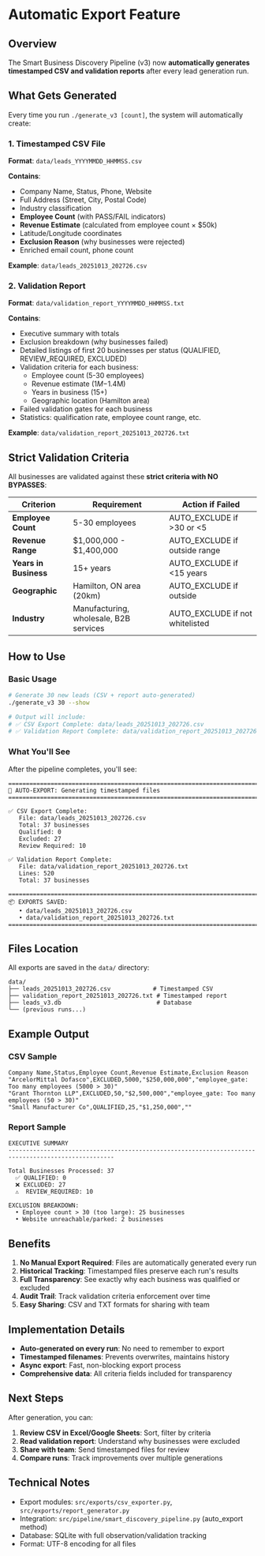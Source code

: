 # Automatic Export Feature

## Overview

The Smart Business Discovery Pipeline (v3) now **automatically generates timestamped CSV and validation reports** after every lead generation run.

## What Gets Generated

Every time you run `./generate_v3 [count]`, the system will automatically create:

### 1. Timestamped CSV File
**Format**: `data/leads_YYYYMMDD_HHMMSS.csv`

**Contains**:
- Company Name, Status, Phone, Website
- Full Address (Street, City, Postal Code)
- Industry classification
- **Employee Count** (with PASS/FAIL indicators)
- **Revenue Estimate** (calculated from employee count × $50k)
- Latitude/Longitude coordinates
- **Exclusion Reason** (why businesses were rejected)
- Enriched email count, phone count

**Example**: `data/leads_20251013_202726.csv`

### 2. Validation Report
**Format**: `data/validation_report_YYYYMMDD_HHMMSS.txt`

**Contains**:
- Executive summary with totals
- Exclusion breakdown (why businesses failed)
- Detailed listings of first 20 businesses per status (QUALIFIED, REVIEW_REQUIRED, EXCLUDED)
- Validation criteria for each business:
  - Employee count (5-30 employees)
  - Revenue estimate ($1M-$1.4M)
  - Years in business (15+)
  - Geographic location (Hamilton area)
- Failed validation gates for each business
- Statistics: qualification rate, employee count range, etc.

**Example**: `data/validation_report_20251013_202726.txt`

## Strict Validation Criteria

All businesses are validated against these **strict criteria with NO BYPASSES**:

| Criterion | Requirement | Action if Failed |
|-----------|-------------|------------------|
| **Employee Count** | 5-30 employees | AUTO_EXCLUDE if >30 or <5 |
| **Revenue Range** | $1,000,000 - $1,400,000 | AUTO_EXCLUDE if outside range |
| **Years in Business** | 15+ years | AUTO_EXCLUDE if <15 years |
| **Geographic** | Hamilton, ON area (20km) | AUTO_EXCLUDE if outside |
| **Industry** | Manufacturing, wholesale, B2B services | AUTO_EXCLUDE if not whitelisted |

## How to Use

### Basic Usage
```bash
# Generate 30 new leads (CSV + report auto-generated)
./generate_v3 30 --show

# Output will include:
# ✅ CSV Export Complete: data/leads_20251013_202726.csv
# ✅ Validation Report Complete: data/validation_report_20251013_202726.txt
```

### What You'll See

After the pipeline completes, you'll see:

```
================================================================================
📄 AUTO-EXPORT: Generating timestamped files
================================================================================

✅ CSV Export Complete:
   File: data/leads_20251013_202726.csv
   Total: 37 businesses
   Qualified: 0
   Excluded: 27
   Review Required: 10

✅ Validation Report Complete:
   File: data/validation_report_20251013_202726.txt
   Lines: 520
   Total: 37 businesses

================================================================================
📦 EXPORTS SAVED:
   • data/leads_20251013_202726.csv
   • data/validation_report_20251013_202726.txt
================================================================================
```

## Files Location

All exports are saved in the `data/` directory:

```
data/
├── leads_20251013_202726.csv            # Timestamped CSV
├── validation_report_20251013_202726.txt # Timestamped report
├── leads_v3.db                           # Database
└── (previous runs...)
```

## Example Output

### CSV Sample
```csv
Company Name,Status,Employee Count,Revenue Estimate,Exclusion Reason
"ArcelorMittal Dofasco",EXCLUDED,5000,"$250,000,000","employee_gate: Too many employees (5000 > 30)"
"Grant Thornton LLP",EXCLUDED,50,"$2,500,000","employee_gate: Too many employees (50 > 30)"
"Small Manufacturer Co",QUALIFIED,25,"$1,250,000",""
```

### Report Sample
```
EXECUTIVE SUMMARY
----------------------------------------------------------------------------------------------------

Total Businesses Processed: 37
  ✅ QUALIFIED: 0
  ❌ EXCLUDED: 27
  ⚠️  REVIEW_REQUIRED: 10

EXCLUSION BREAKDOWN:
  • Employee count > 30 (too large): 25 businesses
  • Website unreachable/parked: 2 businesses
```

## Benefits

1. **No Manual Export Required**: Files are automatically generated every run
2. **Historical Tracking**: Timestamped files preserve each run's results
3. **Full Transparency**: See exactly why each business was qualified or excluded
4. **Audit Trail**: Track validation criteria enforcement over time
5. **Easy Sharing**: CSV and TXT formats for sharing with team

## Implementation Details

- **Auto-generated on every run**: No need to remember to export
- **Timestamped filenames**: Prevents overwrites, maintains history
- **Async export**: Fast, non-blocking export process
- **Comprehensive data**: All criteria fields included for transparency

## Next Steps

After generation, you can:

1. **Review CSV in Excel/Google Sheets**: Sort, filter by criteria
2. **Read validation report**: Understand why businesses were excluded
3. **Share with team**: Send timestamped files for review
4. **Compare runs**: Track improvements over multiple generations

## Technical Notes

- Export modules: `src/exports/csv_exporter.py`, `src/exports/report_generator.py`
- Integration: `src/pipeline/smart_discovery_pipeline.py` (auto_export method)
- Database: SQLite with full observation/validation tracking
- Format: UTF-8 encoding for all files
